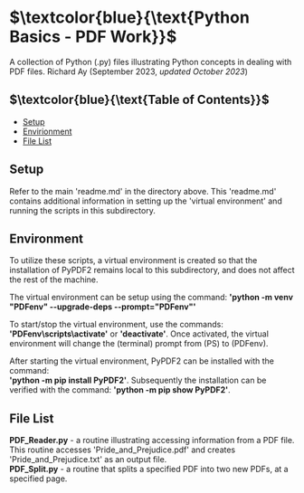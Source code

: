 # $`\textcolor{blue}{\text{Python Basics - PDF Work}}`$
A collection of Python (.py) files illustrating  Python concepts in dealing 
with PDF files.
Richard Ay (September 2023, *updated October 2023*)

## $`\textcolor{blue}{\text{Table of Contents}}`$  
* [Setup](#setup)
* [Envirionment](#environment)
* [File List](#file-list)



## Setup
Refer to the main 'readme.md' in the directory above.  This 'readme.md' contains additional
information in setting up the 'virtual environment' and running the scripts in this
subdirectory. 

## Environment
To utilize these scripts, a virtual environment is created so that the installation of PyPDF2 remains
local to this subdirectory, and does not affect the rest of the machine.

The virtual environment can be setup using the command: 
**'python -m venv "PDFenv" --upgrade-deps --prompt="PDFenv"'**

To start/stop the virtual environment, use the commands: **'PDFenv\scripts\activate'** or **'deactivate'**. Once
activated, the virtual environment will change the (terminal) prompt from (PS) to (PDFenv).

After starting the virtual environment, PyPDF2 can be installed with the command:  
**'python -m pip install PyPDF2'**.  Subsequently the installation can be verified with the command: 
**'python -m pip show PyPDF2'**.

## File List
**PDF_Reader.py** - a routine illustrating accessing information from a PDF file.  This routine accesses
'Pride_and_Prejudice.pdf' and creates 'Pride_and_Prejudice.txt' as an output file.  
**PDF_Split.py** - a routine that splits a specified PDF into two new PDFs, at a specified page.

